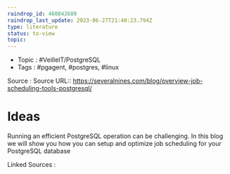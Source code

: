 ```yaml
---
raindrop_id: 460842689
raindrop_last_update: 2023-06-27T21:40:23.794Z
type: literature
status: to-view
topic:
---
```

- Topic : #VeilleIT/PostgreSQL
- Tags : #pgagent, #postgres, #linux


Source : Source URL:: https://severalnines.com/blog/overview-job-scheduling-tools-postgresql/

# Ideas

Running an efficient PostgreSQL operation can be challenging. In this blog we will show you how you can setup and optimize job scheduling for your PostgreSQL database


Linked Sources :

